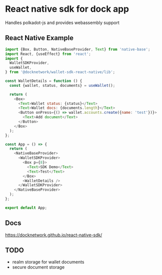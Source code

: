 # React native sdk for dock app

Handles polkadot-js and provides webassembly support 

## React Native Example

```js
import {Box, Button, NativeBaseProvider, Text} from 'native-base';
import React, {useEffect} from 'react';
import {
  WalletSDKProvider,
  useWallet,
} from '@docknetwork/wallet-sdk-react-native/lib';

const WalletDetails = function () {
  const {wallet, status, documents} = useWallet();

  return (
    <Box>
      <Text>Wallet status: {status}</Text>
      <Text>Wallet docs: {documents.length}</Text>
      <Button onPress={() => wallet.accounts.create({name: 'test'})}>
        <Text>Add document</Text>
      </Button>
    </Box>
  );
};

const App = () => {
  return (
    <NativeBaseProvider>
      <WalletSDKProvider>
        <Box p={8}>
          <Text>SDK Demo</Text>
          <Text>Test</Text>
        </Box>
        <WalletDetails />
      </WalletSDKProvider>
    </NativeBaseProvider>
  );
};

export default App;

```
## Docs

https://docknetwork.github.io/react-native-sdk/

## TODO

- realm storage for wallet documents
- secure document storage